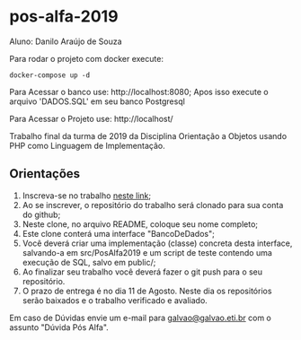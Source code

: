 # pos-alfa-2019

Aluno: Danilo Araújo de Souza

Para rodar o projeto com docker execute:

```
docker-compose up -d
```

Para Acessar o banco use: http://localhost:8080;
Apos isso execute o arquivo 'DADOS.SQL' em seu banco Postgresql 

Para Acessar o Projeto use: http://localhost/


Trabalho final da turma de 2019 da Disciplina Orientação a Objetos usando PHP como Linguagem de Implementação.

## Orientações

1. Inscreva-se no trabalho [neste link](https://classroom.github.com/a/M4OzaYm2);
2. Ao se inscrever, o repositório do trabalho será clonado para sua conta do github;
3. Neste clone, no arquivo README, coloque seu nome completo;
4. Este clone conterá uma interface "BancoDeDados";
5. Você deverá criar uma implementação (classe) concreta desta interface, salvando-a em src/PosAlfa2019 e um script de teste contendo uma execução de SQL, salvo em public/;
6. Ao finalizar seu trabalho você deverá fazer o git push para o seu repositório.
7. O prazo de entrega é no dia 11 de Agosto. Neste dia os repositórios serão baixados e o trabalho verificado e avaliado.

Em caso de Dúvidas envie um e-mail para galvao@galvao.eti.br com o assunto "Dúvida Pós Alfa".

